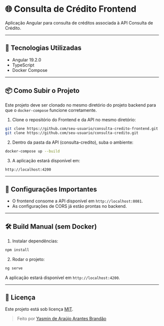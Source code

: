 # 🌐 Consulta de Crédito Frontend

Aplicação Angular para consulta de créditos associada à API Consulta de Crédito.

---

## 🚀 Tecnologias Utilizadas

- Angular 19.2.0
- TypeScript
- Docker Compose

---

## 📦 Como Subir o Projeto

Este projeto deve ser clonado no mesmo diretório do projeto backend para que o `docker-compose` funcione corretamente.

1. Clone o repositório do Frontend e da API no mesmo diretório:

```bash
git clone https://github.com/seu-usuario/consulta-credito-frontend.git
git clone https://github.com/seu-usuario/consulta-credito.git
```

2. Dentro da pasta da API (consulta-credito), suba o ambiente:

```bash
docker-compose up --build
```

3. A aplicação estará disponível em:

```
http://localhost:4200
```

---

## 🔧 Configurações Importantes

- O frontend consome a API disponível em `http://localhost:8081`.
- As configurações de CORS já estão prontas no backend.

---

## 🛠️ Build Manual (sem Docker)

1. Instalar dependências:

```bash
npm install
```

2. Rodar o projeto:

```bash
ng serve
```

A aplicação estará disponível em `http://localhost:4200`.

---

## 📄 Licença

Este projeto está sob licença [MIT](LICENSE).

> Feito por [Yasmin de Araújo Arantes Brandão](https://github.com/yasminaraujoarantes)
